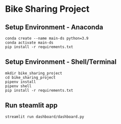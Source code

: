 # Bike Sharing Project

## Setup Environment - Anaconda
```
conda create --name main-ds python=3.9
conda activate main-ds
pip install -r requirements.txt
```

## Setup Environment - Shell/Terminal
```
mkdir bike_sharing_project
cd bike_sharing_project
pipenv install
pipenv shell
pip install -r requirements.txt
```

## Run steamlit app
```
streamlit run dashboard/dashboard.py
```
